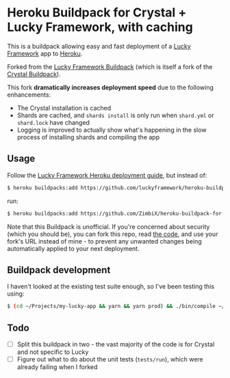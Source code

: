 # Heroku Buildpack for Crystal + Lucky Framework, with caching

This is a buildpack allowing easy and fast deployment of a [Lucky Framework](https://luckyframework.org) app to [Heroku](https://www.heroku.com/).

Forked from the [Lucky Framework Buildpack](https://github.com/luckyframework/heroku-buildpack-crystal) (which is itself a fork of the [Crystal Buildpack](https://github.com/crystal-lang/heroku-buildpack-crystal)).

This fork **dramatically increases deployment speed** due to the following enhancements:

- The Crystal installation is cached
- Shards are cached, and `shards install` is only run when `shard.yml` or `shard.lock` have changed
- Logging is improved to actually show what's happening in the slow process of installing shards and compiling the app

## Usage

Follow the [Lucky Framework Heroku deployment guide](https://luckyframework.org/guides/deploying/heroku), but instead of:

```bash
$ heroku buildpacks:add https://github.com/luckyframework/heroku-buildpack-crystal
```

run:

```bash
$ heroku buildpacks:add https://github.com/ZimbiX/heroku-buildpack-for-lucky-framework-with-caching
```

Note that this Buildpack is unofficial. If you're concerned about security (which you should be), you can fork this repo, read [the code](bin), and use your fork's URL instead of mine - to prevent any unwanted changes being automatically applied to your next deployment.

## Buildpack development

I haven't looked at the existing test suite enough, so I've been testing this using:

```bash
$ (cd ~/Projects/my-lucky-app && yarn && yarn prod) && ./bin/compile ~/Projects/my-lucky-app $PWD/test-cache $PWD/test-env
```

## Todo

- [ ] Split this buildpack in two - the vast majority of the code is for Crystal and not specific to Lucky
- [ ] Figure out what to do about the unit tests (`tests/run`), which were already failing when I forked
